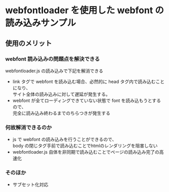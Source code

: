 # webfontloader を使用した webfont の読み込みサンプル
## 使用のメリット
### webfont 読み込みの問題点を解決できる
webfontloader.js の読み込みで下記を解消できる

* link タグで webfont を読み込む場合、必然的に head タグ内で読み込むことになり、  
サイト全体の読み込みに対して遅延が発生する。
* webfont が全てローディングできていない状態で font を読み込もうとするので、  
完全に読み込み終わるまでのちらつきが発生する

### 何故解消できるのか
* js で webfont の読み込みを行うことができるので、  
body の閉じタグ手前で読み込むことでhtmlのレンダリングを阻害しない
* webfontloader.js 自体を非同期で読み込むことでページの読み込み完了の高速化

### そのほか
* サブセット化対応
